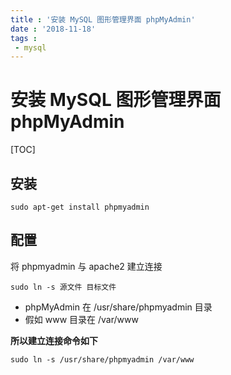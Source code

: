 ```yaml
---
title : '安装 MySQL 图形管理界面 phpMyAdmin'
date : '2018-11-18'
tags :
 - mysql
---
```

# 安装 MySQL 图形管理界面 phpMyAdmin

[TOC]

## 安装

    sudo apt-get install phpmyadmin

## 配置

将 phpmyadmin 与 apache2 建立连接

    sudo ln -s 源文件 目标文件

- phpMyAdmin 在 /usr/share/phpmyadmin 目录
- 假如 www 目录在 /var/www

**所以建立连接命令如下**

    sudo ln -s /usr/share/phpmyadmin /var/www
